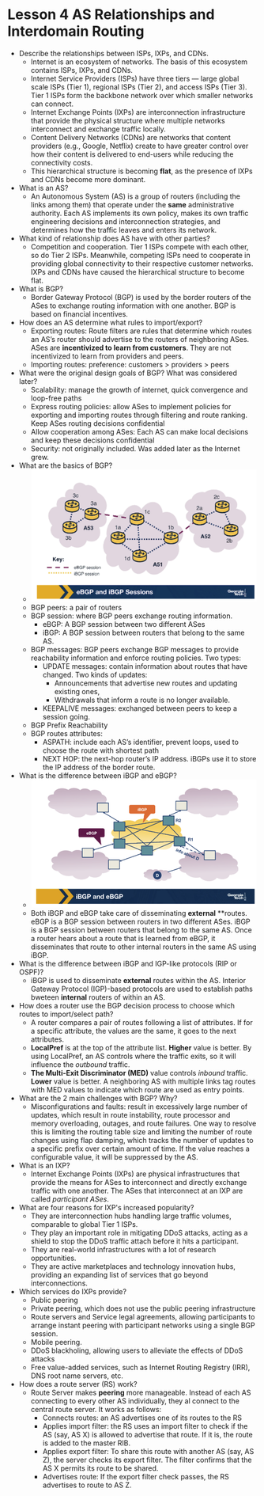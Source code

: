 # Lesson 4 AS Relationships and Interdomain Routing

- Describe the relationships between ISPs, IXPs, and CDNs.
    - Internet is an ecosystem of networks. The basis of this ecosystem contains ISPs, IXPs, and CDNs.
    - Internet Service Providers (ISPs) have three tiers — large global scale ISPs (Tier 1), regional ISPs (Tier 2), and access ISPs (Tier 3). Tier 1 ISPs form the backbone network over which smaller networks can connect.
    - Internet Exchange Points (IXPs) are interconnection infrastructure that provide the physical structure where multiple networks interconnect and exchange traffic locally.
    - Content Delivery Networks (CDNs) are networks that content providers (e.g., Google, Netflix) create to have greater control over how their content is delivered to end-users while reducing the connectivity costs.
    - This hierarchical structure is becoming **flat**, as the presence of IXPs and CDNs become more dominant.
- What is an AS?
    - An Autonomous System (AS) is a group of routers (including the links among them) that operate under the **same** administrative authority. Each AS implements its own policy, makes its own traffic engineering decisions and interconnection strategies, and determines how the traffic leaves and enters its network.
- What kind of relationship does AS have with other parties?
    - Competition and cooperation. Tier 1 ISPs compete with each other, so do Tier 2 ISPs. Meanwhile, competing ISPs need to cooperate in providing global connectivity to their respective customer networks. IXPs and CDNs have caused the hierarchical structure to become flat.
- What is BGP?
    - Border Gateway Protocol (BGP) is used by the border routers of the ASes to exchange routing information with one another. BGP is based on financial incentives.
- How does an AS determine what rules to import/export?
    - Exporting routes: Route filters are rules that determine which routes an AS’s router should advertise to the routers of neighboring ASes. ASes are **incentivized to learn from customers**. They are not incentivized to learn from providers and peers.
    - Importing routes: preference: customers > providers > peers
- What were the original design goals of BGP? What was considered later?
    - Scalability: manage the growth of internet, quick convergence and loop-free paths
    - Express routing policies: allow ASes to implement policies for exporting and importing routes through filtering and route ranking. Keep ASes routing decisions confidential
    - Allow cooperation among ASes: Each AS can make local decisions and keep these decisions confidential
    - Security: not originally included. Was added later as the Internet grew.
- What are the basics of BGP?
    - ![BGP](/images/lesson4_bgp.png)
    - BGP peers: a pair of routers
    - BGP session: where BGP peers exchange routing information.
        - eBGP: A BGP session between two different ASes 
        - iBGP: A BGP session between routers that belong to the same AS.
    - BGP messages: BGP peers exchange BGP messages to provide reachability information and enforce routing policies. Two types:
        - UPDATE messages: contain information about routes that have changed. Two kinds of updates: 
            - Announcements that advertise new routes and updating existing ones, 
            - Withdrawals that inform a route is no longer available.
        - KEEPALIVE messages: exchanged between peers to keep a session going.
    - BGP Prefix Reachability
    - BGP routes attributes:
        - ASPATH: include each AS’s identifier, prevent loops, used to choose the route with shortest path
        - NEXT HOP: the next-hop router’s IP address. iBGPs use it to store the IP address of the border route.
- What is the difference between iBGP and eBGP?
    - ![eBGP_and_iBPG](/images/lesson4_ebgp_ibgp.png)
    - Both iBGP and eBGP take care of disseminating **external** **routes. eBGP is a BGP session between routers in two different ASes. iBGP is a BGP session between routers that belong to the same AS. Once a router hears about a route that is learned from eBGP, it disseminates that route to other internal routers in the same AS using iBGP.
- What is the difference between iBGP and IGP-like protocols (RIP or OSPF)?
    - iBGP is used to disseminate **external** routes within the AS. Interior Gateway Protocol (IGP)-based protocols are used to establish paths bweteen **internal** routers of within an AS.
- How does a router use the BGP decision process to choose which routes to import/select path?
    - A router compares a pair of routes following a list of attributes. If for a specific attribute, the values are the same, it goes to the next attributes.
    - **LocalPref** is at the top of the attribute list. **Higher** value is better. By using LocalPref, an AS controls where the traffic exits, so it will influence the *outbound* traffic.
    - **The Multi-Exit Discriminator (MED)** value controls *inbound* traffic. **Lower** value is better. A neighboring AS with multiple links tag routes with MED values to indicate which route are used as entry points.
- What are the 2 main challenges with BGP? Why?
    - Misconfigurations and faults: result in excessively large number of updates, which result in route instability, route processor and memory overloading, outages, and route failures. One way to resolve this is limiting the routing table size and limiting the number of route changes using flap damping, which tracks the number of updates to a specific prefix over certain amount of time. If the value reaches a configurable value, it will be suppressed by the AS.
- What is an IXP?
    - Internet Exchange Points (IXPs) are physical infrastructures that provide the means for ASes to interconnect and directly exchange traffic with one another. The ASes that interconnect at an IXP are called *participant ASes*.
- What are four reasons for IXP's increased popularity?
    - They are interconnection hubs handling large traffic volumes, comparable to global Tier 1 ISPs.
    - They play an important role in mitigating DDoS attacks, acting as a shield to stop the DDoS traffic attach before it hits a participant.
    - They are real-world infrastructures with a lot of research opportunities.
    - They are active marketplaces and technology innovation hubs, providing an expanding list of services that go beyond interconnections.
- Which services do IXPs provide?
    - Public peering
    - Private peering, which does not use the public peering infrastructure
    - Route servers and Service legal agreements, allowing participants to arrange instant peering with participant networks using a single BGP session.
    - Mobile peering.
    - DDoS blackholing, allowing users to alleviate the effects of DDoS attacks
    - Free value-added services, such as Internet Routing Registry (IRR), DNS root name servers, etc.
- How does a route server (RS) work?
    - Route Server makes **peering** more manageable. Instead of each AS connecting to every other AS individually, they al connect to the central route server. It works as follows:
        - Connects routes: an AS advertises one of its routes to the RS
        - Applies import filter: the RS uses an import filter to check if the AS (say, AS X) is allowed to advertise that route. If it is, the route is added to the master RIB.
        - Applies export filter: To share this route with another AS (say, AS Z), the server checks its export filter. The filter confirms that the AS X permits its route to be shared.
        - Advertises route: If the export filter check passes, the RS advertises to route to AS Z.